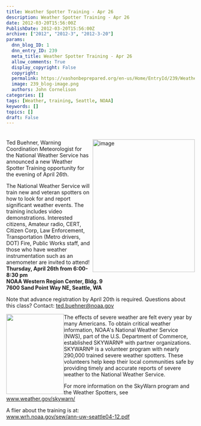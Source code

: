 ```yaml
---
title: Weather Spotter Training - Apr 26
description: Weather Spotter Training - Apr 26
date: 2012-03-20T15:56:00Z
PublishDate: 2012-03-20T15:56:00Z
archive: ["2012", "2012-3", "2012-3-20"]
params:
  dnn_blog_ID: 1
  dnn_entry_ID: 239
  meta_title: Weather Spotter Training - Apr 26
  allow_comments: True
  display_copyright: False
  copyright:
  permalink: https://vashonbeprepared.org/en-us/Home/EntryId/239/Weather-Spotter-Training-Apr-26
  image: 239_blog-image.png
  authors: John Cornelison
categories: []
tags: [Weather, training, Seattle, NOAA]
keywords: []
topics: []
draft: False
---
```


<div style="float: none; margin: 0px; padding: 4px 0px;" class="wlWriterHeaderFooter"> </div>
<p><a target="_blank" href="www.wrh.noaa.gov/sew/ann-uw-seattle04-12.pdf"><img width="273" height="355" align="right" src="./images/239/64df717119d2_67C0-image_3.png" alt="image" title="image" style="background-image: none; border-width: 0px; margin: 0px 0px 5px 5px; padding-left: 0px; padding-right: 0px; display: inline; padding-top: 0px; float: right; border-style: solid;" /></a>Ted Buehner, Warning Coordination Meteorologist for the National Weather Service has announced a new Weather Spotter Training opportunity for the evening of April 26th.&nbsp; </p>
<p>The National Weather Service will train new and veteran spotters on how to look for and report significant weather events. The training includes video demonstrations. Interested citizens, Amateur radio, CERT, Citizen Corp, Law Enforcement, Transportation (Metro drivers, DOT) Fire, Public Works staff, and those who have weather instrumentation such as an anemometer are invited to attend!    <br />
<strong>Thursday, April 26th from 6:00-8:30 pm      <br />
NOAA Western Region Center, Bldg. 9       <br />
7600 Sand Point Way NE, Seattle, WA</strong></p>
<p>Note that advance registration by April 20th is required. Questions about this class? Contact: <a href="mailto:ted.buehner@noaa.gov">ted.buehner@noaa.gov</a></p>
<p><a border="0" alt="SkywarnLogoTxtOutln2" align="left" href="./images/239/64df717119d2_67C0-SkywarnLogoTxtOutln2_2.gif" title="SkywarnLogoTxtOutln2" style="background-image: none; border-width: 0px; padding-left: 0px; padding-right: 0px; display: inline; float: left; padding-top: 0px;"><img alt="" width="154" height="214" src="./images/239/64df717119d2_67C0-SkywarnLogoTxtOutln2_thumb.gif" /></a>The effects of severe weather are felt every year by many Americans. To obtain critical weather information, NOAA's National Weather Service (NWS), part of the U.S. Department of Commerce, established SKYWARN&reg; with partner organizations. SKYWARN&reg; is a volunteer program with nearly 290,000 trained severe weather spotters. These volunteers help keep their local communities safe by providing timely and accurate reports of severe weather to the National Weather Service. </p>
<p>For more information on the SkyWarn program and the Weather Spotters, see&nbsp; <br />
<a href="http://www.weather.gov/skywarn/">www.weather.gov/skywarn/</a></p>
<p>A flier about the training is at:    <br />
<a href="http://www.wrh.noaa.gov/sew/ann-uw-seattle04-12.pdf">www.wrh.noaa.gov/sew/ann-uw-seattle04-12.pdf</a></p>

